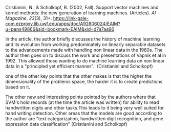 Cristianini, N., & Scholkopf, B. (2002, Fall). Support vector machines and kernel methods: the new generation of learning machines. (Articles). _AI Magazine_, _23_(3), 31+. https://link-gale-com.ezproxy.lib.uwf.edu/apps/doc/A92806024/EAIM?u=pens49866&sid=bookmark-EAIM&xid=d7a7aa96


In the article, the author briefly discusses the history of machine learning and its evolution from working predominately on linearly separable datasets to the advancements made with handling non linear data in the 1980s. The author then goes on to discuss the work and presentations of Vapnik et al in 1992. This allowed those wanting to do machine learning data on non linear data in a "principled yet efficient manner".  (Cristianini and Scholkopf)

one of the other key points that the other makes is that the higher the dimensionality of the problems space, the harder it is to create predictions based on it.

The other new and interesting points pointed by the authors where that SVM's hold records (at the time the article was written) for ability to read handwritten digits and other tasks.This leads to it being very well suited for hand writing detection. Other areas that the models are good according to the author are "text categorization, handwritten digit recognition, and gene expression data classification"  (Cristianini and Scholkopf)

